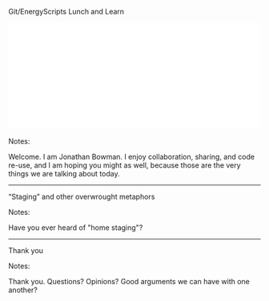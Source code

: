 Git/EnergyScripts Lunch and Learn <!-- .element: class="r-fit-text" -->

![git logo](assets/Git-Logo-White.svg) <!-- .element: class="hero" -->

Notes:

Welcome. I am Jonathan Bowman. I enjoy collaboration, sharing, and code re-use, and I am hoping you might as well, because those are the very things we are talking about today.

---

<!-- .slide: data-background-image="assets/Staging.jpg"  -->

“Staging” and other overwrought metaphors <!-- .element: class="darktext r-stretch" -->

Notes:

Have you ever heard of "home staging"?

---

Thank you <!-- .element: class="r-fit-text" -->

Notes:

Thank you. Questions? Opinions? Good arguments we can have with one another?
